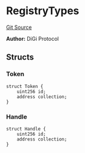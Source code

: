 # RegistryTypes
[Git Source](https://github.com/digiv3rse/protocol-contracts/blob/0d518167a484d4368bad0990424be098fe779fa4/contracts/namespaces/constants/Types.sol)

**Author:**
DiGi Protocol


## Structs
### Token

```solidity
struct Token {
    uint256 id;
    address collection;
}
```

### Handle

```solidity
struct Handle {
    uint256 id;
    address collection;
}
```

